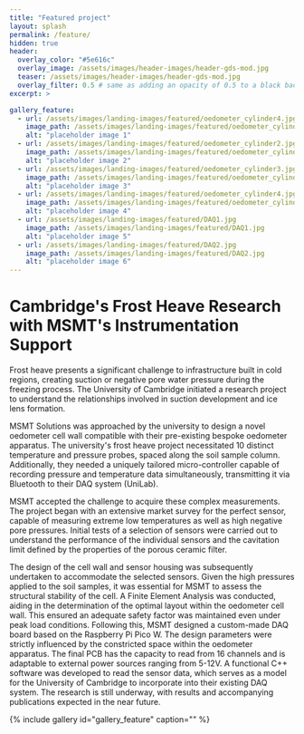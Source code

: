 ```yaml
---
title: "Featured project"
layout: splash
permalink: /feature/
hidden: true
header:
  overlay_color: "#5e616c"
  overlay_image: /assets/images/header-images/header-gds-mod.jpg
  teaser: /assets/images/header-images/header-gds-mod.jpg
  overlay_filter: 0.5 # same as adding an opacity of 0.5 to a black background
excerpt: >

gallery_feature:
  - url: /assets/images/landing-images/featured/oedometer_cylinder4.jpg
    image_path: /assets/images/landing-images/featured/oedometer_cylinder4.jpg
    alt: "placeholder image 1"
  - url: /assets/images/landing-images/featured/oedometer_cylinder2.jpg
    image_path: /assets/images/landing-images/featured/oedometer_cylinder2.jpg
    alt: "placeholder image 2"
  - url: /assets/images/landing-images/featured/oedometer_cylinder3.jpg
    image_path: /assets/images/landing-images/featured/oedometer_cylinder3.jpg
    alt: "placeholder image 3"
  - url: /assets/images/landing-images/featured/oedometer_cylinder4.jpg
    image_path: /assets/images/landing-images/featured/oedometer_cylinder4.jpg
    alt: "placeholder image 4"
  - url: /assets/images/landing-images/featured/DAQ1.jpg
    image_path: /assets/images/landing-images/featured/DAQ1.jpg
    alt: "placeholder image 5"
  - url: /assets/images/landing-images/featured/DAQ2.jpg
    image_path: /assets/images/landing-images/featured/DAQ2.jpg
    alt: "placeholder image 6"
---
```


# Cambridge's Frost Heave Research with MSMT's Instrumentation Support

Frost heave presents a significant challenge to infrastructure built in cold regions, creating suction or negative pore water pressure during the freezing process. The University of Cambridge initiated a research project to understand the relationships involved in suction development and ice lens formation. 

MSMT Solutions was approached by the university to design a novel oedometer cell wall compatible with their pre-existing bespoke oedometer apparatus. The university's frost heave project necessitated 10 distinct temperature and pressure probes, spaced along the soil sample column. Additionally, they needed a uniquely tailored micro-controller capable of recording pressure and temperature data simultaneously, transmitting it via Bluetooth to their DAQ system (UniLab).

MSMT accepted the challenge to acquire these complex measurements. The project began with an extensive market survey for the perfect sensor,  capable of measuring extreme low temperatures as well as high negative pore pressures. Initial tests of a selection of sensors were carried out to understand the performance of the individual sensors and the cavitation limit defined by the properties of the porous ceramic filter.

The design of the cell wall and sensor housing was subsequently undertaken to accommodate the selected sensors. Given the high pressures applied to the soil samples, it was essential for MSMT to assess the structural stability of the cell. A Finite Element Analysis was conducted, aiding in the determination of the optimal layout within the oedometer cell wall. This ensured an adequate safety factor was maintained even under peak load conditions. 
Following this, MSMT designed a custom-made DAQ board based on the Raspberry Pi Pico W. The design parameters were strictly influenced by the constricted space within the oedometer apparatus. The final PCB has the capacity to read from 16 channels and is adaptable to external power sources ranging from 5-12V. A functional C++ software was developed to read the sensor data, which serves as a model for the University of Cambridge to incorporate into their existing DAQ system. The research is still underway, with results and accompanying publications expected in the near future.

{% include gallery id="gallery_feature" caption="" %}

